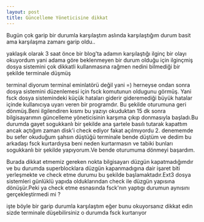 ```yaml
---
layout: post
title: Güncelleme Yöneticisine dikkat
---
```


Bugün çok garip bir durumla karşılaştım aslında karşılaştığım durum basit ama karşılaşma zamanı garip oldu..

yaklaşık olarak 3 saat önce bir blog'ta adamın karşılaştığı ilginç bir olayı okuyordum yani adama göre beklenmeyen
bir durum olduğu için ilginçmiş dosya sistemini çok dikkatli kullanmasına rağmen nedini bilmediği bir şekilde terminale düşmüş

terminal diyorum terminal eminlatörü değil yani =) herneyse ondan sonra dosya sistemini düzenlemesi için fsck komutunun oldugunu görmüş.
Yani fsck dosya sistemindeki küçük hataları giderir gideremediği büyük hatalar içinde kullanıcıya uyarı veren bir programdır.
Bu şekilde oturumuna geri dönmüş.Beni ilgilendiren kısmı bu yazıyı okuduktan 15 dk sonra bilgisayarımın güncelleme yöneticisinin karşıma çıkıp
donmasıyla başladı.Bu durumda gayet sogukkanlı bir şekilde ana şartele basılı tutarak kapattım ancak açtığım zaman disk'i check ediyor fakat açılmıyordu
2. denememde bu sefer okuduğum şahsın düştüğü terminale bende düştüm ve dedim bu arkadaşı fsck kurtardıysa beni neden kurtarmasın ve tabiki bunları sogukkanlı
bir şekilde yapıyorum.Ve bende oturumuma dönmeyi başardım.

Burada dikkat etmemiz gereken nokta bilgisayarı düzgün kapatmadığımdır ve bu durumda superblocklara düzgün kapanmadıgına dair işaret biti yerleşmekte ve
check etme durumu bu şekilde başlamaktadır.Ext3 dosya sistemleri günlüklü yapıda olduklarından check ile düzgün yapısına dönüşür.Peki ya check etme esnasında fsck'nın yaptıgı
durumun aynısını gerçekleştirmedi mi ? 

işte böyle bir garip durumla karşılaştım eğer bunu okuyorsanız dikkat edin sizde terminale düşebilirsiniz o durumda
fsck kurtarıyor
